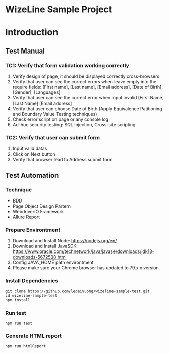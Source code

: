 # WizeLine Sample Project

# Introduction
## Test Manual
### TC1: Verify that form validation working correctly
1. Verify design of page, it should be displayed correctly cross-browsers
2. Verify that user can see the correct errors when leave empty into the require fields: [First name], [Last name], [Email address], [Date of Birth], [Gender], [Languages] 
3. Verify that user can see the correct error when input invalid [First Name] [Last Name] [Email address]
4. Verify that user can choose Date of Birth (Apply Equivalence Patitioning and Boundary Value Testing techniques)
5. Check error script on page or any console log
6. Ad-hoc security testing: SQL Injection, Cross-site scripting 
### TC2: Verify that user can submit form
1. Input valid datas
2. Click on Next button
3. Verify that browser lead to Address submit form
## Test Automation
### Technique
- BDD
- Page Object Design Partern
- WebdriverIO Framework
- Allure Report

### Prepare Environtment
1. Download and Install Node: https://nodejs.org/en/
2. Download and Install JavaSDK: https://www.oracle.com/technetwork/java/javase/downloads/jdk13-downloads-5672538.html
3. Config JAVA_HOME path environtment
4. Please make sure your Chrome browser has updated to 79.x.x version. 

### Install Dependencies
```
git clone https://github.com/ledaivuong/wizeline-sample-test.git
cd wizeline-sample-test
npm install
```

### Run test
```
npm run test
```

### Generate HTML report
```
npm run htmlReport
```

